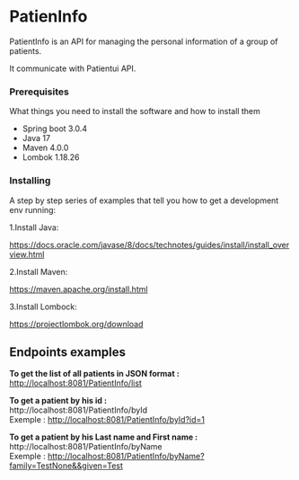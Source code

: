 # PatienInfo

PatientInfo is an API for managing the personal information of a group of patients.

It communicate with Patientui API.


### Prerequisites

What things you need to install the software and how to install them

- Spring boot 3.0.4
- Java 17
- Maven 4.0.0
- Lombok 1.18.26

### Installing

A step by step series of examples that tell you how to get a development env running:

1.Install Java:

https://docs.oracle.com/javase/8/docs/technotes/guides/install/install_overview.html

2.Install Maven:

https://maven.apache.org/install.html

3.Install Lombock:

https://projectlombok.org/download


## Endpoints examples

**To get the list of all patients in JSON format :**<br>
[http://localhost:8081/PatientInfo/list](http://localhost:8081/PatientInfo/list)

**To get a patient by his id :**<br>
http://localhost:8081/PatientInfo/byId<br>
Exemple : [http://localhost:8081/PatientInfo/byId?id=1](http://localhost:8081/PatientInfo/byId?id=1)

**To get a patient by his Last name and First name :**<br>
http://localhost:8081/PatientInfo/byName<br>
Exemple : [http://localhost:8081/PatientInfo/byName?family=TestNone&&given=Test](http://localhost:8081/PatientInfo/byName?family=TestNone&&given=Test)








